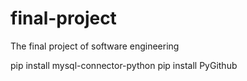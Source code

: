 # final-project
The final project of software engineering

pip install mysql-connector-python
pip install PyGithub